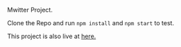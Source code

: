 Mwitter Project.

Clone the Repo and run `npm install` and `npm start` to test. 

This project is also live at [here.](http://mwitter.ayaneshdev.xyz)
